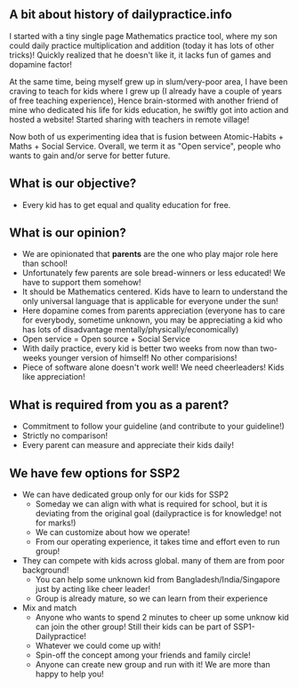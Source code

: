 ## A bit about history of dailypractice.info

I started with a tiny single page Mathematics practice tool, where my son could daily practice multiplication and addition (today it has lots of other tricks)! Quickly realized that he doesn't like it, it lacks fun of games and dopamine factor! 

At the same time, being myself grew up in slum/very-poor area, I have been craving to teach for kids where I grew up (I already have a couple of years of free teaching experience), Hence brain-stormed with another friend of mine who dedicated his life for kids education, he swiftly got into action and hosted a website! Started sharing with teachers in remote village! 

Now both of us experimenting idea that is fusion between Atomic-Habits + Maths + Social Service. Overall, we term it as "Open service", people who wants to gain and/or serve for better future.

## What is our objective?

* Every kid has to get equal and quality education for free.


## What is our opinion?

* We are opinionated that **parents** are the one who play major role here than school!
* Unfortunately few parents are sole bread-winners or less educated! We have to support them somehow!
* It should be Mathematics centered. Kids have to learn to understand the only universal language that is applicable for everyone under the sun!
* Here dopamine comes from parents appreciation (everyone has to care for everybody, sometime unknown, you may be appreciating a kid who has lots of disadvantage mentally/physically/economically)
* Open service = Open source + Social Service
* With daily practice, every kid is better two weeks from now than two-weeks younger version of himself! No other comparisions!
* Piece of software alone doesn't work well! We need cheerleaders! Kids like appreciation!


## What is required from you as a parent?

* Commitment to follow your guideline (and contribute to your guideline!)
* Strictly no comparison!
* Every parent can measure and appreciate their kids daily!


## We have few options for SSP2

* We can have dedicated group only for our kids for SSP2
  * Someday we can align with what is required for school, but it is deviating from the original goal (dailypractice is for knowledge! not for marks!)
  * We can customize about how we operate!
  * From our operating experience, it takes time and effort even to run group!
* They can compete with kids across global. many of them are from poor background!
  * You can help some unknown kid from Bangladesh/India/Singapore just by acting like cheer leader!
  * Group is already mature, so we can learn from their experience
* Mix and match
  * Anyone who wants to spend 2 minutes to cheer up some unknow kid can join the other group! Still their kids can be part of SSP1-Dailypractice!
  * Whatever we could come up with!
  * Spin-off the concept among your friends and family circle!
  * Anyone can create new group and run with it! We are more than happy to help you!